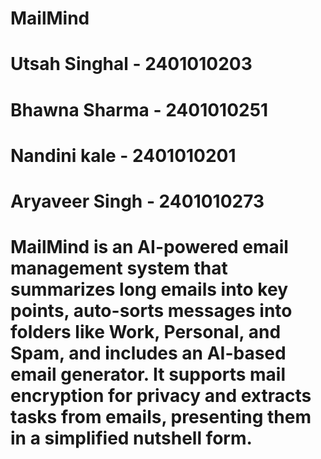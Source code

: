 # MailMind
# Utsah Singhal - 2401010203
# Bhawna Sharma - 2401010251
# Nandini kale  - 2401010201
# Aryaveer Singh - 2401010273
# MailMind is an AI-powered email management system that summarizes long emails into key points, auto-sorts messages into folders like Work, Personal, and Spam, and includes an AI-based email generator. It supports mail encryption for privacy and extracts tasks from emails, presenting them in a simplified nutshell form.
